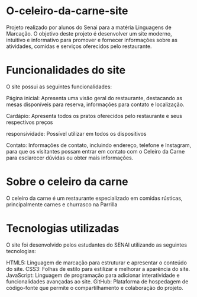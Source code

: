 # O-celeiro-da-carne-site
Projeto realizado por alunos do Senai para a matéria Linguagens de Marcação. O objetivo deste projeto é desenvolver um site moderno, intuitivo e informativo para promover e fornecer informações sobre as atividades, comidas e serviços oferecidos pelo restaurante.

# Funcionalidades do site
O site possui as seguintes funcionalidades:

Página inicial: Apresenta uma visão geral do restaurante, destacando as mesas disponíveis para reserva, informações para contato e localização.

Cardápio: Apresenta todos os pratos oferecidos pelo restaurante e seus respectivos preços

responsividade: Possível utilizar em todos os dispositivos

Contato: Informações de contato, incluindo endereço, telefone e Instagram, para que os visitantes possam entrar em contato com o Celeiro da Carne para esclarecer dúvidas ou obter mais informações.

# Sobre o celeiro da carne
O celeiro da carne é um restaurante especializado em comidas rústicas, principalmente carnes e churrasco na Parrilla

# Tecnologias utilizadas
O site foi desenvolvido pelos estudantes do SENAI utilizando as seguintes tecnologias:

HTML5: Linguagem de marcação para estruturar e apresentar o conteúdo do site.
CSS3: Folhas de estilo para estilizar e melhorar a aparência do site.
JavaScript: Linguagem de programação para adicionar interatividade e funcionalidades avançadas ao site.
GitHub: Plataforma de hospedagem de código-fonte que permite o compartilhamento e colaboração do projeto.
